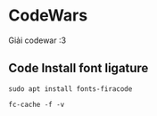 # CodeWars

Giải codewar :3

## Code Install font ligature

```
sudo apt install fonts-firacode
```
```
fc-cache -f -v
```
